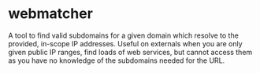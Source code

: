 # webmatcher
A tool to find valid subdomains for a given domain which resolve to the provided, in-scope IP addresses. Useful on externals when you are only given public IP ranges, find loads of web services, but cannot access them as you have no knowledge of the subdomains needed for the URL.
